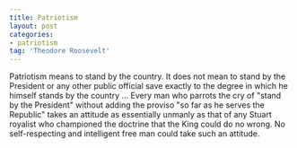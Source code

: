 ```yaml
---
title: Patriotism
layout: post
categories:
- patriotism
tag: 'Theodore Roosevelt'
---
```


Patriotism means to stand by the country. It does not mean to stand by the President or any other public official save exactly to the degree in which he himself stands by the country ... Every man who parrots the cry of "stand by the President" without adding the proviso "so far as he serves the Republic" takes an attitude as essentially unmanly as that of any Stuart royalist who championed the doctrine that the King could do no wrong. No self-respecting and intelligent free man could take such an attitude.
